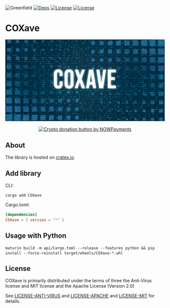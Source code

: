 ![Greenfield](https://img.shields.io/badge/Greenfield-0fc908.svg)
[![Deps](https://deps.rs/repo/github/xavetar/COXave/status.svg)](https://deps.rs/repo/github/xavetar/COXave)
[![License](https://img.shields.io/badge/License-Apache%202.0-blue.svg)](https://opensource.org/licenses/Apache-2.0)
[![License](https://img.shields.io/badge/License-MIT-yellow.svg)](https://opensource.org/licenses/MIT)

# COXave

![COXave Logo](res/coxave-header.png)

<div style="display: flex; justify-content: center; gap: 20px;">
    <a href="https://nowpayments.io/donation?api_key=NRH28QG-ABRM7CC-J7NVGXN-F8FTRS1&source=lk_donation&medium=referral" target="_blank">
        <img src="https://nowpayments.io/images/embeds/donation-button-black.svg" alt="Crypto donation button by NOWPayments" style="height: 60px !important; width: 217px !important;">
    </a>
</div>

## About

The library is hosted on [crates.io](https://crates.io/crates/COXave/).

## Add library

CLI:

```shell
cargo add COXave
```

Cargo.toml:

```toml
[dependencies]
COXave = { version = "*" }
```

## Usage with Python

```shell
maturin build -m api/Cargo.toml --release --features python && pip install --force-reinstall target/wheels/COXave-*.whl
```

## License

COXave is primarily distributed under the terms of three the Anti-Virus license and MIT license and the Apache License (Version 2.0)

See [LICENSE-ANTI-VIRUS](LICENSE) and [LICENSE-APACHE](LICENSE) and [LICENSE-MIT](LICENSE) for details.